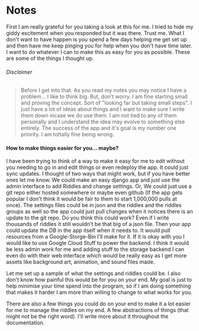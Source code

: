 # Notes
First I am really grateful for you taking a look at this for me. I tried to hide my giddy excitement when you responded but it was there. Trust me. What I don't want to have happen is you spend a few days helping me get set up and then have me keep pinging you for help when you don't have time later. I want to do whatever I can to make this as easy for you as possible. These are some of the things I thought up.

###### Disclaimer
>Before I get into that. As you read my notes you may notice I have a problem... I like to think big. But, don't worry. I am fine starting small and proving the concept. Sort of "looking far but taking small steps". I just have a lot of ideas about things and I want to make sure I write them down incase we do use them. I am not tied to any of them personally and I understand the idea may evolve to something else entirely. The success of the app and it's goal is my number one priority. I am tottally fine being wrong.

#### How to make things easier for you... maybe?

I have been trying to think of a way to make it easy for me to edit without you needing to go in and edit things or even redeploy the app. It could just sync updates. I thought of two ways that might work, but if you have better ones let me know. We could make an easy django app and just use the admin interface to add Riddles and change settings. Or, We could just use a git repo either hosted somewhere or maybe even github (If the app gets popular I don't think it would be fair to them to start 1,000,000 pulls at once). The settings files could be in json and the riddles and the riddles groups as well so the app could just pull changes when it notices there is an update to the git repo. Do you think this could work? Even if I write thousands of riddles it still wouldn't be that big of a json file. Then your app could update the DB in the app itself when it needs to. It would pull resources from a Google-Storge-Bin I'll make for it. If it is okay with you I would like to use Google Cloud Stuff to power the backend. I think it would be less admin work for me and adding stuff to the storage backend I can even do with their web interface which would be really easy as I get more assets like background art, animation, and sound files made.

Let me set up a sample of what the settings and riddles could be. I also don't know how painful this would be for you on your end. My goal is just to help minimise your time spend into the program, so if I am doing something that makes it harder I am more than willing to change to what works for you.

There are also a few things you could do on your end to make it a lot easier for me to manage the riddles on my end. A few abstractions of things (that might not be the right word). I'll write more about it throughout the documentation.